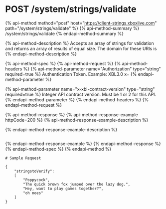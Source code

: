 # POST /system/strings/validate

{% api-method method="post" host="https://client-strings.xboxlive.com" path="/system/strings/validate" %}
{% api-method-summary %}
/system/strings/validate
{% endapi-method-summary %}

{% api-method-description %}
Accepts an array of strings for validation and returns an array of results of equal size. The domain for these URIs is
{% endapi-method-description %}

{% api-method-spec %}
{% api-method-request %}
{% api-method-headers %}
{% api-method-parameter name="Authorization" type="string" required=true %}
Authentication Token. Example: XBL3.0 x=
{% endapi-method-parameter %}

{% api-method-parameter name="x-xbl-contract-version" type="string" required=true %}
Integer API contract version. Must be 1 or 2 for this API.
{% endapi-method-parameter %}
{% endapi-method-headers %}
{% endapi-method-request %}

{% api-method-response %}
{% api-method-response-example httpCode=200 %}
{% api-method-response-example-description %}

{% endapi-method-response-example-description %}

```text

```
{% endapi-method-response-example %}
{% endapi-method-response %}
{% endapi-method-spec %}
{% endapi-method %}

```text
# Sample Request

{
    "stringstoVerify":
    [
        "Poppycock",
        "The quick brown fox jumped over the lazy dog.",
        "Hey, want to play games together?",
        "oh noes"
    ]
}
```

